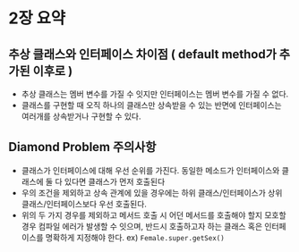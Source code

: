 # 2장 요약

## 추상 클래스와 인터페이스 차이점 ( default method가 추가된 이후로 )
- 추상 클래스는 멤버 변수를 가질 수 잇지만 인터페이스는 멤버 변수를 가질 수 없다.
- 클래스를 구현할 때 오직 하나의 클래스만 상속받을 수 있는 반면에 인터페이스는 여러개를 상속받거나 구현할 수 있다.

## Diamond Problem 주의사항 
- 클래스가 인터페이스에 대해 우선 순위를 가진다. 동일한 메소드가 인터페이스와 클래스에 둘 다 있다면 클래스가 먼저 호출된다
- 우의 조건을 제외하고 상속 관계에 있을 경우에는 하위 클래스/인터페이스가 상위 클래스/인터페이스보다 우선 호출된다.
- 위의 두 가지 경우를 제외하고 메서드 호출 시 어던 메서드를 호출해야 할지 모호할 경우 컴파일 에러가 발생할 수 잇으며, 반드시 호출하고자 하는 클래스 혹은 인터페이스를 명확하게 지정해야 한다.
  ex) ```Female.super.getSex()```